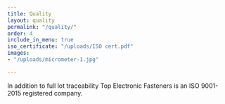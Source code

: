 ```yaml
---
title: Quality
layout: quality
permalink: "/quality/"
order: 4
include_in_menu: true
iso_certificate: "/uploads/ISO cert.pdf"
images:
- "/uploads/micrometer-1.jpg"

---
```

In addition to full lot traceability Top Electronic Fasteners is an ISO 9001-2015 registered company.